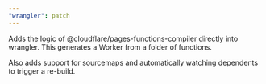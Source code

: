 ```yaml
---
"wrangler": patch
---
```


Adds the logic of @cloudflare/pages-functions-compiler directly into wrangler. This generates a Worker from a folder of functions.

Also adds support for sourcemaps and automatically watching dependents to trigger a re-build.
